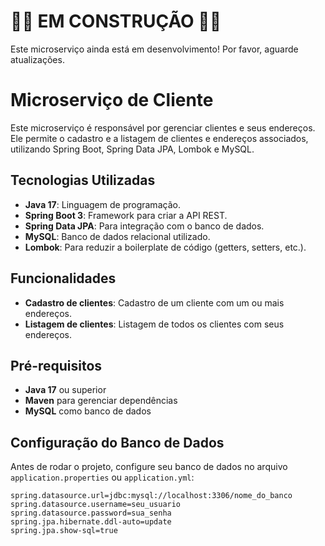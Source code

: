 # 🚧🚧 **EM CONSTRUÇÃO** 🚧🚧

Este microserviço ainda está em desenvolvimento! Por favor, aguarde atualizações.

# Microserviço de Cliente

Este microserviço é responsável por gerenciar clientes e seus endereços. Ele permite o cadastro e a listagem de clientes e endereços associados, utilizando Spring Boot, Spring Data JPA, Lombok e MySQL.

## Tecnologias Utilizadas

- **Java 17**: Linguagem de programação.
- **Spring Boot 3**: Framework para criar a API REST.
- **Spring Data JPA**: Para integração com o banco de dados.
- **MySQL**: Banco de dados relacional utilizado.
- **Lombok**: Para reduzir a boilerplate de código (getters, setters, etc.).

## Funcionalidades

- **Cadastro de clientes**: Cadastro de um cliente com um ou mais endereços.
- **Listagem de clientes**: Listagem de todos os clientes com seus endereços.

## Pré-requisitos

- **Java 17** ou superior
- **Maven** para gerenciar dependências
- **MySQL** como banco de dados

## Configuração do Banco de Dados

Antes de rodar o projeto, configure seu banco de dados no arquivo `application.properties` ou `application.yml`:

```properties
spring.datasource.url=jdbc:mysql://localhost:3306/nome_do_banco
spring.datasource.username=seu_usuario
spring.datasource.password=sua_senha
spring.jpa.hibernate.ddl-auto=update
spring.jpa.show-sql=true

```

